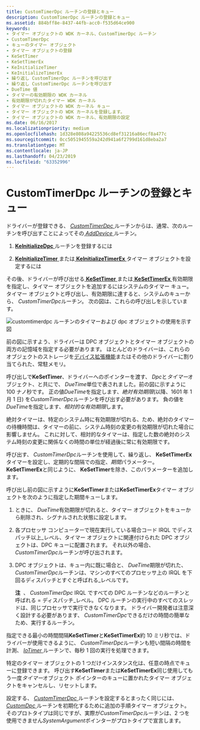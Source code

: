 ```yaml
---
title: CustomTimerDpc ルーチンの登録とキュー
description: CustomTimerDpc ルーチンの登録とキュー
ms.assetid: 884bff8e-8437-44fb-acc0-f535d64ce900
keywords:
- タイマー オブジェクトの WDK カーネル、CustomTimerDpc ルーチン
- CustomTimerDpc
- キューのタイマー オブジェクト
- タイマー オブジェクトの登録
- KeSetTimer
- KeSetTimerEx
- KeInitializeTimer
- KeInitializeTimerEx
- 繰り返し CustomTimerDpc ルーチンを呼び出す
- 繰り返し CustomTimerDpc ルーチンを呼び出す
- DueTime 値
- タイマーの有効期限の WDK カーネル
- 有効期限が切れたタイマー WDK カーネル
- タイマー オブジェクトの WDK カーネル キュー
- タイマー オブジェクトの WDK カーネルを登録します。
- タイマー オブジェクトの WDK カーネル、有効期限の設定
ms.date: 06/16/2017
ms.localizationpriority: medium
ms.openlocfilehash: 1d328e808a94225536cd8ef31216a86ecf8a477c
ms.sourcegitcommit: 0cc5051945559a242d941a6f2799d161d8eba2a7
ms.translationtype: MT
ms.contentlocale: ja-JP
ms.lasthandoff: 04/23/2019
ms.locfileid: "63352996"
---
```

# <a name="registering-and-queuing-a-customtimerdpc-routine"></a>CustomTimerDpc ルーチンの登録とキュー





ドライバーが登録できる、 [ *CustomTimerDpc* ](https://msdn.microsoft.com/library/windows/hardware/ff542983)ルーチンからは、通常、次のルーチンを呼び出すことによってその[ *AddDevice* ](https://msdn.microsoft.com/library/windows/hardware/ff540521)ルーチン。

1.  [**KeInitializeDpc** ](https://msdn.microsoft.com/library/windows/hardware/ff552130)ルーチンを登録するには

2.  [**KeInitializeTimer** ](https://msdn.microsoft.com/library/windows/hardware/ff552168)または[ **KeInitializeTimerEx** ](https://msdn.microsoft.com/library/windows/hardware/ff552173)タイマー オブジェクトを設定するには

その後、ドライバーが呼び出せる[ **KeSetTimer** ](https://msdn.microsoft.com/library/windows/hardware/ff553286)または[ **KeSetTimerEx** ](https://msdn.microsoft.com/library/windows/hardware/ff553292)有効期限を指定し、タイマー オブジェクトを追加するにはシステムのタイマー キュー。 タイマー オブジェクトと呼び出し、有効期限に達すると、システムのキューから、 *CustomTimerDpc*ルーチン。 次の図は、これらの呼び出しを示しています。

![customtimerdpc ルーチンのタイマーおよび dpc オブジェクトの使用を示す図](images/3ketmdpc.png)

前の図に示すよう、ドライバーは DPC オブジェクトとタイマー オブジェクトの両方の記憶域を指定する必要があります。 ほとんどのドライバーは、これらのオブジェクトのストレージを[デバイス拡張機能](device-extensions.md)またはその他のドライバーに割り当てられた、常駐メモリ。

呼び出しで**KeSetTimer**、ドライバーへのポインターを渡す、 *Dpc*と*タイマー*オブジェクト、と共にで、 *DueTime*単位で表されました。前の図に示すように 100 ナノ秒です。 正の値*DueTime*を指定します、*絶対有効期限*(以降、1601 年 1 月 1 日) を*CustomTimerDpc*ルーチンを呼び出す必要があります。 負の値を*DueTime*を指定します、*相対的な有効期限*します。

絶対タイマーは、特定のシステム時に有効期限が切れる、ため、絶対のタイマーの待機時間は、タイマーの前に、システム時刻の変更の有効期限が切れた場合に影響しません。 これに対して、相対的なタイマーは、指定した数の絶対のシステム時刻の変更に関係なくの時間の単位が経過後に常に有効期限です。

呼び出す、 *CustomTimerDpc*ルーチンを使用して、繰り返し、 **KeSetTimerEx**タイマーを設定し、定期的な間隔での指定、*期間*パラメーター。 **KeSetTimerEx**と同じように、 **KeSetTimer**を除き、このパラメーターを追加します。

呼び出し前の図に示すように**KeSetTimer**または**KeSetTimerEx**タイマー オブジェクトを次のように指定した期間キューします。

1.  ときに、 *DueTime*有効期限が切れると、タイマー オブジェクトをキューから削除され、シグナルされた状態に設定します。

2.  各プロセッサ コンピューターで現在実行している場合コード IRQL でディスパッチ以上\_レベル、タイマー オブジェクトに関連付けられた DPC オブジェクトは、DPC キューに配置されます。 それ以外の場合、 *CustomTimerDpc*ルーチンが呼び出されます。

3.  DPC オブジェクトは、キュー内に既に場合と、 *DueTime*期限が切れた、 *CustomTimerDpc*ルーチンは、マシンのすべてのプロセッサ上の IRQL を下回るディスパッチとすぐと呼ばれる\_レベルです。

    **注**  、 *CustomTimerDpc* IRQL ですべての DPC ルーチンなどのルーチンと呼ばれる = ディスパッチ\_レベル。 DPC ルーチンの実行中のすべてのスレッドは、同じプロセッサで実行できなくなります。 ドライバー開発者は注意深く設計する必要があります、 *CustomTimerDpc*できるだけの時間の簡単なため、実行するルーチン。

     

指定できる最小の時間間隔**KeSetTimer**と**KeSetTimerEx**約 10 ミリ秒では、ドライバーが使用できるように、 *CustomTimerDpc*ルーチンも短い間隔の時間を計測、 [ *IoTimer* ](https://msdn.microsoft.com/library/windows/hardware/ff550381)ルーチンで、毎秒 1 回の実行を処理できます。

特定のタイマー オブジェクトの 1 つだけインスタンス化は、任意の時点でキューに登録できます。 呼び出す**KeSetTimer**または**KeSetTimerEx**同じ使用してもう一度*タイマー*オブジェクト ポインターのキューに置かれたタイマー オブジェクトをキャンセルし、リセットします。

設定する、 [ *CustomTimerDpc* ](https://msdn.microsoft.com/library/windows/hardware/ff542983)ルーチンを設定するとまったく同じには、 [ *CustomDpc* ](https://msdn.microsoft.com/library/windows/hardware/ff542972)ルーチンを初期化するために追加の手順タイマー オブジェクト。 そのプロトタイプは同じですが、実際が*CustomTimerDpc*ルーチンは、2 つを使用できません*SystemArgument*ポインターがプロトタイプで宣言します。

 

 




